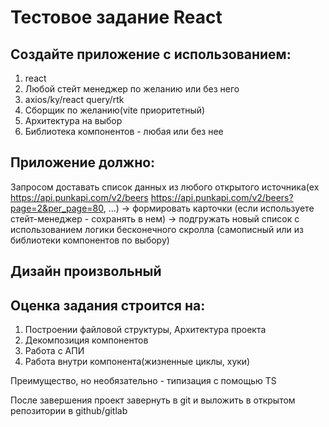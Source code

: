 # Тестовое задание React

## Создайте приложение с использованием:
1. react
2. Любой стейт менеджер по желанию или без него
3. axios/ky/react query/rtk
4. Сборщик по желанию(vite приоритетный)
5. Архитектура на выбор
6. Библиотека компонентов - любая или без нее

## Приложение должно:
Запросом доставать список данных из любого открытого источника(ex https://api.punkapi.com/v2/beers https://api.punkapi.com/v2/beers?page=2&per_page=80, ...) -> формировать карточки (если используете стейт-менеджер - сохранять в нем) -> подгружать новый список с использованием логики бесконечного скролла (самописный или из библиотеки компонентов по выбору)

## Дизайн произвольный 

## Оценка задания строится на:
1. Построении файловой структуры, Архитектура проекта
2. Декомпозиция компонентов
3. Работа с АПИ
4. Работа внутри компонента(жизненные циклы, хуки)

Преимущество, но необязательно - типизация с помощью TS

После завершения проект завернуть в git и выложить в открытом репозитории в github/gitlab
